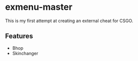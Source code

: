 # exmenu-master

This is my first attempt at creating an external cheat for CSGO.

## Features
- Bhop
- Skinchanger
